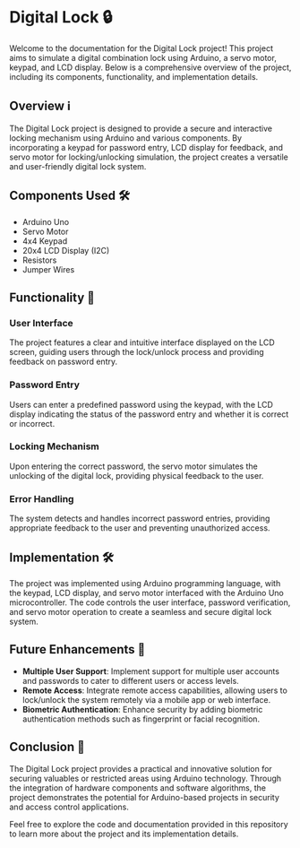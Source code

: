 # Digital Lock 🔒

Welcome to the documentation for the Digital Lock project! This project aims to simulate a digital combination lock using Arduino, a servo motor, keypad, and LCD display. Below is a comprehensive overview of the project, including its components, functionality, and implementation details.

## Overview ℹ️

The Digital Lock project is designed to provide a secure and interactive locking mechanism using Arduino and various components. By incorporating a keypad for password entry, LCD display for feedback, and servo motor for locking/unlocking simulation, the project creates a versatile and user-friendly digital lock system.

## Components Used 🛠️

- Arduino Uno
- Servo Motor
- 4x4 Keypad
- 20x4 LCD Display (I2C)
- Resistors
- Jumper Wires

## Functionality 🚀

### User Interface
The project features a clear and intuitive interface displayed on the LCD screen, guiding users through the lock/unlock process and providing feedback on password entry.

### Password Entry
Users can enter a predefined password using the keypad, with the LCD display indicating the status of the password entry and whether it is correct or incorrect.

### Locking Mechanism
Upon entering the correct password, the servo motor simulates the unlocking of the digital lock, providing physical feedback to the user.

### Error Handling
The system detects and handles incorrect password entries, providing appropriate feedback to the user and preventing unauthorized access.

## Implementation 🛠️

The project was implemented using Arduino programming language, with the keypad, LCD display, and servo motor interfaced with the Arduino Uno microcontroller. The code controls the user interface, password verification, and servo motor operation to create a seamless and secure digital lock system.

## Future Enhancements 🔮

- **Multiple User Support**: Implement support for multiple user accounts and passwords to cater to different users or access levels.
- **Remote Access**: Integrate remote access capabilities, allowing users to lock/unlock the system remotely via a mobile app or web interface.
- **Biometric Authentication**: Enhance security by adding biometric authentication methods such as fingerprint or facial recognition.

## Conclusion 🎉

The Digital Lock project provides a practical and innovative solution for securing valuables or restricted areas using Arduino technology. Through the integration of hardware components and software algorithms, the project demonstrates the potential for Arduino-based projects in security and access control applications.

Feel free to explore the code and documentation provided in this repository to learn more about the project and its implementation details.
